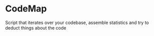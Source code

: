 # CodeMap
Script that iterates over your codebase, assemble statistics and try to deduct things about the code
